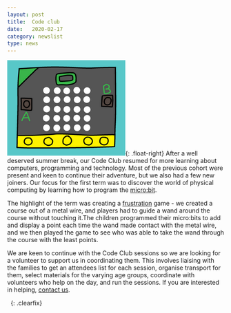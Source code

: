 ```yaml
---
layout: post
title:  Code club
date:   2020-02-17
category: newslist
type: news
---
```


![Drawing of a micro:bit computer board](/images/2020-02-17-code-club.png){: .float-right} After a well deserved summer break, our Code Club resumed for more learning about computers, programming and technology. Most of the previous cohort were present and keen to continue their adventure, but we also had a few new joiners. Our focus for the first term was to discover the world of physical computing by learning how to program the [micro:bit](https://microbit.org/).

The highlight of the term was creating a [frustration](https://projects.raspberrypi.org/en/projects/frustration) game - we created a course out of a metal wire, and players had to guide a wand around the course without touching it.The children programmed their micro:bits to add and display a point each time the wand made contact with the metal wire, and we then played the game to see who was able to take the wand through the course with the least points.

We are keen to continue with the Code Club sessions so we are looking for a volunteer to support us in coordinating them. This involves liaising with the families to get an attendees list for each session, organise transport for them, select materials for the varying age groups, coordinate with volunteers who help on the day, and run the sessions. If you are interested in helping, [contact us](/contact.html).

&nbsp;
{: .clearfix}
